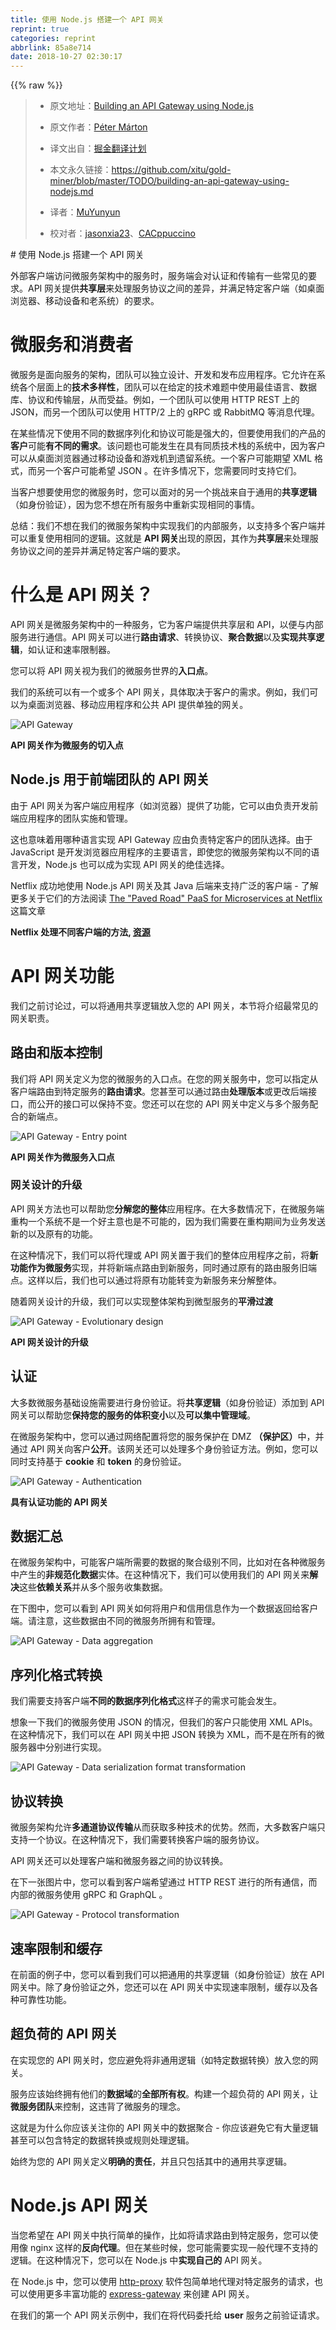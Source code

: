 ```yaml
---
title: 使用 Node.js 搭建一个 API 网关
reprint: true
categories: reprint
abbrlink: 85a8e714
date: 2018-10-27 02:30:17
---
```


{{% raw %}}
<blockquote><ul><li><p>&#x539F;&#x6587;&#x5730;&#x5740;&#xFF1A;<a href="https://blog.risingstack.com/building-an-api-gateway-using-nodejs/" rel="nofollow noreferrer" target="_blank">Building an API Gateway using Node.js</a></p></li><li><p>&#x539F;&#x6587;&#x4F5C;&#x8005;&#xFF1A;<a href="https://twitter.com/slashdotpeter" rel="nofollow noreferrer" target="_blank">P&#xE9;ter M&#xE1;rton</a></p></li><li><p>&#x8BD1;&#x6587;&#x51FA;&#x81EA;&#xFF1A;<a href="https://github.com/xitu/gold-miner" rel="nofollow noreferrer" target="_blank">&#x6398;&#x91D1;&#x7FFB;&#x8BD1;&#x8BA1;&#x5212;</a></p></li><li><p>&#x672C;&#x6587;&#x6C38;&#x4E45;&#x94FE;&#x63A5;&#xFF1A;<a href="https://github.com/xitu/gold-miner/blob/master/TODO/building-an-api-gateway-using-nodejs.md" rel="nofollow noreferrer" target="_blank">https://github.com/xitu/gold-miner/blob/master/TODO/building-an-api-gateway-using-nodejs.md</a></p></li><li><p>&#x8BD1;&#x8005;&#xFF1A;<a href="https://github.com/MuYunyun" rel="nofollow noreferrer" target="_blank">MuYunyun</a></p></li><li><p>&#x6821;&#x5BF9;&#x8005;&#xFF1A;<a href="https://github.com/jasonxia23" rel="nofollow noreferrer" target="_blank">jasonxia23</a>&#x3001;<a href="https://github.com/CACppuccino" rel="nofollow noreferrer" target="_blank">CACppuccino</a></p></li></ul></blockquote><p># &#x4F7F;&#x7528; Node.js &#x642D;&#x5EFA;&#x4E00;&#x4E2A; API &#x7F51;&#x5173;</p><p>&#x5916;&#x90E8;&#x5BA2;&#x6237;&#x7AEF;&#x8BBF;&#x95EE;&#x5FAE;&#x670D;&#x52A1;&#x67B6;&#x6784;&#x4E2D;&#x7684;&#x670D;&#x52A1;&#x65F6;&#xFF0C;&#x670D;&#x52A1;&#x7AEF;&#x4F1A;&#x5BF9;&#x8BA4;&#x8BC1;&#x548C;&#x4F20;&#x8F93;&#x6709;&#x4E00;&#x4E9B;&#x5E38;&#x89C1;&#x7684;&#x8981;&#x6C42;&#x3002;API &#x7F51;&#x5173;&#x63D0;&#x4F9B;<strong>&#x5171;&#x4EAB;&#x5C42;</strong>&#x6765;&#x5904;&#x7406;&#x670D;&#x52A1;&#x534F;&#x8BAE;&#x4E4B;&#x95F4;&#x7684;&#x5DEE;&#x5F02;&#xFF0C;&#x5E76;&#x6EE1;&#x8DB3;&#x7279;&#x5B9A;&#x5BA2;&#x6237;&#x7AEF;&#xFF08;&#x5982;&#x684C;&#x9762;&#x6D4F;&#x89C8;&#x5668;&#x3001;&#x79FB;&#x52A8;&#x8BBE;&#x5907;&#x548C;&#x8001;&#x7CFB;&#x7EDF;&#xFF09;&#x7684;&#x8981;&#x6C42;&#x3002;</p><h1 id="articleHeader0">&#x5FAE;&#x670D;&#x52A1;&#x548C;&#x6D88;&#x8D39;&#x8005;</h1><p>&#x5FAE;&#x670D;&#x52A1;&#x662F;&#x9762;&#x5411;&#x670D;&#x52A1;&#x7684;&#x67B6;&#x6784;&#xFF0C;&#x56E2;&#x961F;&#x53EF;&#x4EE5;&#x72EC;&#x7ACB;&#x8BBE;&#x8BA1;&#x3001;&#x5F00;&#x53D1;&#x548C;&#x53D1;&#x5E03;&#x5E94;&#x7528;&#x7A0B;&#x5E8F;&#x3002;&#x5B83;&#x5141;&#x8BB8;&#x5728;&#x7CFB;&#x7EDF;&#x5404;&#x4E2A;&#x5C42;&#x9762;&#x4E0A;&#x7684;<strong>&#x6280;&#x672F;&#x591A;&#x6837;&#x6027;</strong>&#xFF0C;&#x56E2;&#x961F;&#x53EF;&#x4EE5;&#x5728;&#x7ED9;&#x5B9A;&#x7684;&#x6280;&#x672F;&#x96BE;&#x9898;&#x4E2D;&#x4F7F;&#x7528;&#x6700;&#x4F73;&#x8BED;&#x8A00;&#x3001;&#x6570;&#x636E;&#x5E93;&#x3001;&#x534F;&#x8BAE;&#x548C;&#x4F20;&#x8F93;&#x5C42;&#xFF0C;&#x4ECE;&#x800C;&#x53D7;&#x76CA;&#x3002;&#x4F8B;&#x5982;&#xFF0C;&#x4E00;&#x4E2A;&#x56E2;&#x961F;&#x53EF;&#x4EE5;&#x4F7F;&#x7528; HTTP REST &#x4E0A;&#x7684; JSON&#xFF0C;&#x800C;&#x53E6;&#x4E00;&#x4E2A;&#x56E2;&#x961F;&#x53EF;&#x4EE5;&#x4F7F;&#x7528; HTTP/2 &#x4E0A;&#x7684; gRPC &#x6216; RabbitMQ &#x7B49;&#x6D88;&#x606F;&#x4EE3;&#x7406;&#x3002;</p><p>&#x5728;&#x67D0;&#x4E9B;&#x60C5;&#x51B5;&#x4E0B;&#x4F7F;&#x7528;&#x4E0D;&#x540C;&#x7684;&#x6570;&#x636E;&#x5E8F;&#x5217;&#x5316;&#x548C;&#x534F;&#x8BAE;&#x53EF;&#x80FD;&#x662F;&#x5F3A;&#x5927;&#x7684;&#xFF0C;&#x4F46;&#x8981;&#x4F7F;&#x7528;&#x6211;&#x4EEC;&#x7684;&#x4EA7;&#x54C1;&#x7684;<strong>&#x5BA2;&#x6237;</strong>&#x53EF;&#x80FD;<strong>&#x6709;&#x4E0D;&#x540C;&#x7684;&#x9700;&#x6C42;</strong>&#x3002;&#x8BE5;&#x95EE;&#x9898;&#x4E5F;&#x53EF;&#x80FD;&#x53D1;&#x751F;&#x5728;&#x5177;&#x6709;&#x540C;&#x8D28;&#x6280;&#x672F;&#x6808;&#x7684;&#x7CFB;&#x7EDF;&#x4E2D;&#xFF0C;&#x56E0;&#x4E3A;&#x5BA2;&#x6237;&#x53EF;&#x4EE5;&#x4ECE;&#x684C;&#x9762;&#x6D4F;&#x89C8;&#x5668;&#x901A;&#x8FC7;&#x79FB;&#x52A8;&#x8BBE;&#x5907;&#x548C;&#x6E38;&#x620F;&#x673A;&#x5230;&#x9057;&#x7559;&#x7CFB;&#x7EDF;&#x3002;&#x4E00;&#x4E2A;&#x5BA2;&#x6237;&#x53EF;&#x80FD;&#x671F;&#x671B; XML &#x683C;&#x5F0F;&#xFF0C;&#x800C;&#x53E6;&#x4E00;&#x4E2A;&#x5BA2;&#x6237;&#x53EF;&#x80FD;&#x5E0C;&#x671B; JSON &#x3002;&#x5728;&#x8BB8;&#x591A;&#x60C5;&#x51B5;&#x4E0B;&#xFF0C;&#x60A8;&#x9700;&#x8981;&#x540C;&#x65F6;&#x652F;&#x6301;&#x5B83;&#x4EEC;&#x3002;</p><p>&#x5F53;&#x5BA2;&#x6237;&#x60F3;&#x8981;&#x4F7F;&#x7528;&#x60A8;&#x7684;&#x5FAE;&#x670D;&#x52A1;&#x65F6;&#xFF0C;&#x60A8;&#x53EF;&#x4EE5;&#x9762;&#x5BF9;&#x7684;&#x53E6;&#x4E00;&#x4E2A;&#x6311;&#x6218;&#x6765;&#x81EA;&#x4E8E;&#x901A;&#x7528;&#x7684;<strong>&#x5171;&#x4EAB;&#x903B;&#x8F91;</strong>&#xFF08;&#x5982;&#x8EAB;&#x4EFD;&#x9A8C;&#x8BC1;&#xFF09;&#xFF0C;&#x56E0;&#x4E3A;&#x60A8;&#x4E0D;&#x60F3;&#x5728;&#x6240;&#x6709;&#x670D;&#x52A1;&#x4E2D;&#x91CD;&#x65B0;&#x5B9E;&#x73B0;&#x76F8;&#x540C;&#x7684;&#x4E8B;&#x60C5;&#x3002;</p><p>&#x603B;&#x7ED3;&#xFF1A;&#x6211;&#x4EEC;&#x4E0D;&#x60F3;&#x5728;&#x6211;&#x4EEC;&#x7684;&#x5FAE;&#x670D;&#x52A1;&#x67B6;&#x6784;&#x4E2D;&#x5B9E;&#x73B0;&#x6211;&#x4EEC;&#x7684;&#x5185;&#x90E8;&#x670D;&#x52A1;&#xFF0C;&#x4EE5;&#x652F;&#x6301;&#x591A;&#x4E2A;&#x5BA2;&#x6237;&#x7AEF;&#x5E76;&#x53EF;&#x4EE5;&#x91CD;&#x590D;&#x4F7F;&#x7528;&#x76F8;&#x540C;&#x7684;&#x903B;&#x8F91;&#x3002;&#x8FD9;&#x5C31;&#x662F; <strong>API &#x7F51;&#x5173;</strong>&#x51FA;&#x73B0;&#x7684;&#x539F;&#x56E0;&#xFF0C;&#x5176;&#x4F5C;&#x4E3A;<strong>&#x5171;&#x4EAB;&#x5C42;</strong>&#x6765;&#x5904;&#x7406;&#x670D;&#x52A1;&#x534F;&#x8BAE;&#x4E4B;&#x95F4;&#x7684;&#x5DEE;&#x5F02;&#x5E76;&#x6EE1;&#x8DB3;&#x7279;&#x5B9A;&#x5BA2;&#x6237;&#x7AEF;&#x7684;&#x8981;&#x6C42;&#x3002;</p><h1 id="articleHeader1">&#x4EC0;&#x4E48;&#x662F; API &#x7F51;&#x5173;&#xFF1F;</h1><p>API &#x7F51;&#x5173;&#x662F;&#x5FAE;&#x670D;&#x52A1;&#x67B6;&#x6784;&#x4E2D;&#x7684;&#x4E00;&#x79CD;&#x670D;&#x52A1;&#xFF0C;&#x5B83;&#x4E3A;&#x5BA2;&#x6237;&#x7AEF;&#x63D0;&#x4F9B;&#x5171;&#x4EAB;&#x5C42;&#x548C; API&#xFF0C;&#x4EE5;&#x4FBF;&#x4E0E;&#x5185;&#x90E8;&#x670D;&#x52A1;&#x8FDB;&#x884C;&#x901A;&#x4FE1;&#x3002;API &#x7F51;&#x5173;&#x53EF;&#x4EE5;&#x8FDB;&#x884C;<strong>&#x8DEF;&#x7531;&#x8BF7;&#x6C42;</strong>&#x3001;&#x8F6C;&#x6362;&#x534F;&#x8BAE;&#x3001;<strong>&#x805A;&#x5408;&#x6570;&#x636E;</strong>&#x4EE5;&#x53CA;<strong>&#x5B9E;&#x73B0;&#x5171;&#x4EAB;&#x903B;&#x8F91;</strong>&#xFF0C;&#x5982;&#x8BA4;&#x8BC1;&#x548C;&#x901F;&#x7387;&#x9650;&#x5236;&#x5668;&#x3002;</p><p>&#x60A8;&#x53EF;&#x4EE5;&#x5C06; API &#x7F51;&#x5173;&#x89C6;&#x4E3A;&#x6211;&#x4EEC;&#x7684;&#x5FAE;&#x670D;&#x52A1;&#x4E16;&#x754C;&#x7684;<strong>&#x5165;&#x53E3;&#x70B9;</strong>&#x3002;</p><p>&#x6211;&#x4EEC;&#x7684;&#x7CFB;&#x7EDF;&#x53EF;&#x4EE5;&#x6709;&#x4E00;&#x4E2A;&#x6216;&#x591A;&#x4E2A; API &#x7F51;&#x5173;&#xFF0C;&#x5177;&#x4F53;&#x53D6;&#x51B3;&#x4E8E;&#x5BA2;&#x6237;&#x7684;&#x9700;&#x6C42;&#x3002;&#x4F8B;&#x5982;&#xFF0C;&#x6211;&#x4EEC;&#x53EF;&#x4EE5;&#x4E3A;&#x684C;&#x9762;&#x6D4F;&#x89C8;&#x5668;&#x3001;&#x79FB;&#x52A8;&#x5E94;&#x7528;&#x7A0B;&#x5E8F;&#x548C;&#x516C;&#x5171; API &#x63D0;&#x4F9B;&#x5355;&#x72EC;&#x7684;&#x7F51;&#x5173;&#x3002;</p><p><span class="img-wrap"><img data-src="/img/remote/1460000010669385" src="https://static.alili.tech/img/remote/1460000010669385" alt="API Gateway" title="API Gateway" style="cursor:pointer;display:inline"></span></p><p><strong>API &#x7F51;&#x5173;&#x4F5C;&#x4E3A;&#x5FAE;&#x670D;&#x52A1;&#x7684;&#x5207;&#x5165;&#x70B9;</strong></p><h2 id="articleHeader2">Node.js &#x7528;&#x4E8E;&#x524D;&#x7AEF;&#x56E2;&#x961F;&#x7684; API &#x7F51;&#x5173;</h2><p>&#x7531;&#x4E8E; API &#x7F51;&#x5173;&#x4E3A;&#x5BA2;&#x6237;&#x7AEF;&#x5E94;&#x7528;&#x7A0B;&#x5E8F;&#xFF08;&#x5982;&#x6D4F;&#x89C8;&#x5668;&#xFF09;&#x63D0;&#x4F9B;&#x4E86;&#x529F;&#x80FD;&#xFF0C;&#x5B83;&#x53EF;&#x4EE5;&#x7531;&#x8D1F;&#x8D23;&#x5F00;&#x53D1;&#x524D;&#x7AEF;&#x5E94;&#x7528;&#x7A0B;&#x5E8F;&#x7684;&#x56E2;&#x961F;&#x5B9E;&#x65BD;&#x548C;&#x7BA1;&#x7406;&#x3002;</p><p>&#x8FD9;&#x4E5F;&#x610F;&#x5473;&#x7740;&#x7528;&#x54EA;&#x79CD;&#x8BED;&#x8A00;&#x5B9E;&#x73B0; API Gateway &#x5E94;&#x7531;&#x8D1F;&#x8D23;&#x7279;&#x5B9A;&#x5BA2;&#x6237;&#x7684;&#x56E2;&#x961F;&#x9009;&#x62E9;&#x3002;&#x7531;&#x4E8E; JavaScript &#x662F;&#x5F00;&#x53D1;&#x6D4F;&#x89C8;&#x5668;&#x5E94;&#x7528;&#x7A0B;&#x5E8F;&#x7684;&#x4E3B;&#x8981;&#x8BED;&#x8A00;&#xFF0C;&#x5373;&#x4F7F;&#x60A8;&#x7684;&#x5FAE;&#x670D;&#x52A1;&#x67B6;&#x6784;&#x4EE5;&#x4E0D;&#x540C;&#x7684;&#x8BED;&#x8A00;&#x5F00;&#x53D1;&#xFF0C;Node.js &#x4E5F;&#x53EF;&#x4EE5;&#x6210;&#x4E3A;&#x5B9E;&#x73B0; API &#x7F51;&#x5173;&#x7684;&#x7EDD;&#x4F73;&#x9009;&#x62E9;&#x3002;</p><p>Netflix &#x6210;&#x529F;&#x5730;&#x4F7F;&#x7528; Node.js API &#x7F51;&#x5173;&#x53CA;&#x5176; Java &#x540E;&#x7AEF;&#x6765;&#x652F;&#x6301;&#x5E7F;&#x6CDB;&#x7684;&#x5BA2;&#x6237;&#x7AEF; - &#x4E86;&#x89E3;&#x66F4;&#x591A;&#x5173;&#x4E8E;&#x5B83;&#x4EEC;&#x7684;&#x65B9;&#x6CD5;&#x9605;&#x8BFB; <a href="https://www.infoq.com/news/2017/06/paved-paas-netflix" rel="nofollow noreferrer" target="_blank">The &quot;Paved Road&quot; PaaS for Microservices at Netflix</a> &#x8FD9;&#x7BC7;&#x6587;&#x7AE0;<br><span class="img-wrap"><img data-src="/img/remote/1460000010669386" src="https://static.alili.tech/img/remote/1460000010669386" alt="" title="" style="cursor:pointer;display:inline"></span></p><p><strong>Netflix &#x5904;&#x7406;&#x4E0D;&#x540C;&#x5BA2;&#x6237;&#x7AEF;&#x7684;&#x65B9;&#x6CD5;, <a href="https://www.slideshare.net/yunongx/paved-paas-to-microservices" rel="nofollow noreferrer" target="_blank">&#x8D44;&#x6E90;</a></strong></p><h1 id="articleHeader3">API &#x7F51;&#x5173;&#x529F;&#x80FD;</h1><p>&#x6211;&#x4EEC;&#x4E4B;&#x524D;&#x8BA8;&#x8BBA;&#x8FC7;&#xFF0C;&#x53EF;&#x4EE5;&#x5C06;&#x901A;&#x7528;&#x5171;&#x4EAB;&#x903B;&#x8F91;&#x653E;&#x5165;&#x60A8;&#x7684; API &#x7F51;&#x5173;&#xFF0C;&#x672C;&#x8282;&#x5C06;&#x4ECB;&#x7ECD;&#x6700;&#x5E38;&#x89C1;&#x7684;&#x7F51;&#x5173;&#x804C;&#x8D23;&#x3002;</p><h2 id="articleHeader4">&#x8DEF;&#x7531;&#x548C;&#x7248;&#x672C;&#x63A7;&#x5236;</h2><p>&#x6211;&#x4EEC;&#x5C06; API &#x7F51;&#x5173;&#x5B9A;&#x4E49;&#x4E3A;&#x60A8;&#x7684;&#x5FAE;&#x670D;&#x52A1;&#x7684;&#x5165;&#x53E3;&#x70B9;&#x3002;&#x5728;&#x60A8;&#x7684;&#x7F51;&#x5173;&#x670D;&#x52A1;&#x4E2D;&#xFF0C;&#x60A8;&#x53EF;&#x4EE5;&#x6307;&#x5B9A;&#x4ECE;&#x5BA2;&#x6237;&#x7AEF;&#x8DEF;&#x7531;&#x5230;&#x7279;&#x5B9A;&#x670D;&#x52A1;&#x7684;<strong>&#x8DEF;&#x7531;&#x8BF7;&#x6C42;</strong>&#x3002;&#x60A8;&#x751A;&#x81F3;&#x53EF;&#x4EE5;&#x901A;&#x8FC7;&#x8DEF;&#x7531;<strong>&#x5904;&#x7406;&#x7248;&#x672C;</strong>&#x6216;&#x66F4;&#x6539;&#x540E;&#x7AEF;&#x63A5;&#x53E3;&#xFF0C;&#x800C;&#x516C;&#x5F00;&#x7684;&#x63A5;&#x53E3;&#x53EF;&#x4EE5;&#x4FDD;&#x6301;&#x4E0D;&#x53D8;&#x3002;&#x60A8;&#x8FD8;&#x53EF;&#x4EE5;&#x5728;&#x60A8;&#x7684; API &#x7F51;&#x5173;&#x4E2D;&#x5B9A;&#x4E49;&#x4E0E;&#x591A;&#x4E2A;&#x670D;&#x52A1;&#x914D;&#x5408;&#x7684;&#x65B0;&#x7AEF;&#x70B9;&#x3002;</p><p><span class="img-wrap"><img data-src="/img/remote/1460000010669387" src="https://static.alili.tech/img/remote/1460000010669387" alt="API Gateway - Entry point" title="API Gateway - Entry point" style="cursor:pointer"></span></p><p><strong>API &#x7F51;&#x5173;&#x4F5C;&#x4E3A;&#x5FAE;&#x670D;&#x52A1;&#x5165;&#x53E3;&#x70B9;</strong></p><h3 id="articleHeader5">&#x7F51;&#x5173;&#x8BBE;&#x8BA1;&#x7684;&#x5347;&#x7EA7;</h3><p>API &#x7F51;&#x5173;&#x65B9;&#x6CD5;&#x4E5F;&#x53EF;&#x4EE5;&#x5E2E;&#x52A9;&#x60A8;<strong>&#x5206;&#x89E3;&#x60A8;&#x7684;&#x6574;&#x4F53;</strong>&#x5E94;&#x7528;&#x7A0B;&#x5E8F;&#x3002;&#x5728;&#x5927;&#x591A;&#x6570;&#x60C5;&#x51B5;&#x4E0B;&#xFF0C;&#x5728;&#x5FAE;&#x670D;&#x52A1;&#x7AEF;&#x91CD;&#x6784;&#x4E00;&#x4E2A;&#x7CFB;&#x7EDF;&#x4E0D;&#x662F;&#x4E00;&#x4E2A;&#x597D;&#x4E3B;&#x610F;&#x4E5F;&#x662F;&#x4E0D;&#x53EF;&#x80FD;&#x7684;&#xFF0C;&#x56E0;&#x4E3A;&#x6211;&#x4EEC;&#x9700;&#x8981;&#x5728;&#x91CD;&#x6784;&#x671F;&#x95F4;&#x4E3A;&#x4E1A;&#x52A1;&#x53D1;&#x9001;&#x65B0;&#x7684;&#x4EE5;&#x53CA;&#x539F;&#x6709;&#x7684;&#x529F;&#x80FD;&#x3002;</p><p>&#x5728;&#x8FD9;&#x79CD;&#x60C5;&#x51B5;&#x4E0B;&#xFF0C;&#x6211;&#x4EEC;&#x53EF;&#x4EE5;&#x5C06;&#x4EE3;&#x7406;&#x6216; API &#x7F51;&#x5173;&#x7F6E;&#x4E8E;&#x6211;&#x4EEC;&#x7684;&#x6574;&#x4F53;&#x5E94;&#x7528;&#x7A0B;&#x5E8F;&#x4E4B;&#x524D;&#xFF0C;&#x5C06;<strong>&#x65B0;&#x529F;&#x80FD;&#x4F5C;&#x4E3A;&#x5FAE;&#x670D;&#x52A1;</strong>&#x5B9E;&#x73B0;&#xFF0C;&#x5E76;&#x5C06;&#x65B0;&#x7AEF;&#x70B9;&#x8DEF;&#x7531;&#x5230;&#x65B0;&#x670D;&#x52A1;&#xFF0C;&#x540C;&#x65F6;&#x901A;&#x8FC7;&#x539F;&#x6709;&#x7684;&#x8DEF;&#x7531;&#x670D;&#x52A1;&#x65E7;&#x7AEF;&#x70B9;&#x3002;&#x8FD9;&#x6837;&#x4EE5;&#x540E;&#xFF0C;&#x6211;&#x4EEC;&#x4E5F;&#x53EF;&#x4EE5;&#x901A;&#x8FC7;&#x5C06;&#x539F;&#x6709;&#x529F;&#x80FD;&#x8F6C;&#x53D8;&#x4E3A;&#x65B0;&#x670D;&#x52A1;&#x6765;&#x5206;&#x89E3;&#x6574;&#x4F53;&#x3002;</p><p>&#x968F;&#x7740;&#x7F51;&#x5173;&#x8BBE;&#x8BA1;&#x7684;&#x5347;&#x7EA7;&#xFF0C;&#x6211;&#x4EEC;&#x53EF;&#x4EE5;&#x5B9E;&#x73B0;&#x6574;&#x4F53;&#x67B6;&#x6784;&#x5230;&#x5FAE;&#x578B;&#x670D;&#x52A1;&#x7684;<strong>&#x5E73;&#x6ED1;&#x8FC7;&#x6E21;</strong></p><p><span class="img-wrap"><img data-src="/img/remote/1460000010669388" src="https://static.alili.tech/img/remote/1460000010669388" alt="API Gateway - Evolutionary design" title="API Gateway - Evolutionary design" style="cursor:pointer;display:inline"></span></p><p><strong>API &#x7F51;&#x5173;&#x8BBE;&#x8BA1;&#x7684;&#x5347;&#x7EA7;</strong></p><h2 id="articleHeader6">&#x8BA4;&#x8BC1;</h2><p>&#x5927;&#x591A;&#x6570;&#x5FAE;&#x670D;&#x52A1;&#x57FA;&#x7840;&#x8BBE;&#x65BD;&#x9700;&#x8981;&#x8FDB;&#x884C;&#x8EAB;&#x4EFD;&#x9A8C;&#x8BC1;&#x3002;&#x5C06;<strong>&#x5171;&#x4EAB;&#x903B;&#x8F91;</strong>&#xFF08;&#x5982;&#x8EAB;&#x4EFD;&#x9A8C;&#x8BC1;&#xFF09;&#x6DFB;&#x52A0;&#x5230; API &#x7F51;&#x5173;&#x53EF;&#x4EE5;&#x5E2E;&#x52A9;&#x60A8;<strong>&#x4FDD;&#x6301;&#x60A8;&#x7684;&#x670D;&#x52A1;&#x7684;&#x4F53;&#x79EF;&#x53D8;&#x5C0F;</strong>&#x4EE5;&#x53CA;<strong>&#x53EF;&#x4EE5;&#x96C6;&#x4E2D;&#x7BA1;&#x7406;&#x57DF;</strong>&#x3002;</p><p>&#x5728;&#x5FAE;&#x670D;&#x52A1;&#x67B6;&#x6784;&#x4E2D;&#xFF0C;&#x60A8;&#x53EF;&#x4EE5;&#x901A;&#x8FC7;&#x7F51;&#x7EDC;&#x914D;&#x7F6E;&#x5C06;&#x60A8;&#x7684;&#x670D;&#x52A1;&#x4FDD;&#x62A4;&#x5728; DMZ <strong>&#xFF08;&#x4FDD;&#x62A4;&#x533A;&#xFF09;</strong>&#x4E2D;&#xFF0C;&#x5E76;&#x901A;&#x8FC7; API &#x7F51;&#x5173;&#x5411;&#x5BA2;&#x6237;<strong>&#x516C;&#x5F00;</strong>&#x3002;&#x8BE5;&#x7F51;&#x5173;&#x8FD8;&#x53EF;&#x4EE5;&#x5904;&#x7406;&#x591A;&#x4E2A;&#x8EAB;&#x4EFD;&#x9A8C;&#x8BC1;&#x65B9;&#x6CD5;&#x3002;&#x4F8B;&#x5982;&#xFF0C;&#x60A8;&#x53EF;&#x4EE5;&#x540C;&#x65F6;&#x652F;&#x6301;&#x57FA;&#x4E8E; <strong>cookie</strong> &#x548C; <strong>token</strong> &#x7684;&#x8EAB;&#x4EFD;&#x9A8C;&#x8BC1;&#x3002;</p><p><span class="img-wrap"><img data-src="/img/remote/1460000010669389" src="https://static.alili.tech/img/remote/1460000010669389" alt="API Gateway - Authentication" title="API Gateway - Authentication" style="cursor:pointer"></span></p><p><strong>&#x5177;&#x6709;&#x8BA4;&#x8BC1;&#x529F;&#x80FD;&#x7684; API &#x7F51;&#x5173;</strong></p><h2 id="articleHeader7">&#x6570;&#x636E;&#x6C47;&#x603B;</h2><p>&#x5728;&#x5FAE;&#x670D;&#x52A1;&#x67B6;&#x6784;&#x4E2D;&#xFF0C;&#x53EF;&#x80FD;&#x5BA2;&#x6237;&#x7AEF;&#x6240;&#x9700;&#x8981;&#x7684;&#x6570;&#x636E;&#x7684;&#x805A;&#x5408;&#x7EA7;&#x522B;&#x4E0D;&#x540C;&#xFF0C;&#x6BD4;&#x5982;&#x5BF9;&#x5728;&#x5404;&#x79CD;&#x5FAE;&#x670D;&#x52A1;&#x4E2D;&#x4EA7;&#x751F;&#x7684;<strong>&#x975E;&#x89C4;&#x8303;&#x5316;&#x6570;&#x636E;</strong>&#x5B9E;&#x4F53;&#x3002;&#x5728;&#x8FD9;&#x79CD;&#x60C5;&#x51B5;&#x4E0B;&#xFF0C;&#x6211;&#x4EEC;&#x53EF;&#x4EE5;&#x4F7F;&#x7528;&#x6211;&#x4EEC;&#x7684; API &#x7F51;&#x5173;&#x6765;<strong>&#x89E3;&#x51B3;</strong>&#x8FD9;&#x4E9B;<strong>&#x4F9D;&#x8D56;&#x5173;&#x7CFB;</strong>&#x5E76;&#x4ECE;&#x591A;&#x4E2A;&#x670D;&#x52A1;&#x6536;&#x96C6;&#x6570;&#x636E;&#x3002;</p><p>&#x5728;&#x4E0B;&#x56FE;&#x4E2D;&#xFF0C;&#x60A8;&#x53EF;&#x4EE5;&#x770B;&#x5230; API &#x7F51;&#x5173;&#x5982;&#x4F55;&#x5C06;&#x7528;&#x6237;&#x548C;&#x4FE1;&#x7528;&#x4FE1;&#x606F;&#x4F5C;&#x4E3A;&#x4E00;&#x4E2A;&#x6570;&#x636E;&#x8FD4;&#x56DE;&#x7ED9;&#x5BA2;&#x6237;&#x7AEF;&#x3002;&#x8BF7;&#x6CE8;&#x610F;&#xFF0C;&#x8FD9;&#x4E9B;&#x6570;&#x636E;&#x7531;&#x4E0D;&#x540C;&#x7684;&#x5FAE;&#x670D;&#x52A1;&#x6240;&#x62E5;&#x6709;&#x548C;&#x7BA1;&#x7406;&#x3002;</p><p><span class="img-wrap"><img data-src="/img/remote/1460000010669390" src="https://static.alili.tech/img/remote/1460000010669390" alt="API Gateway - Data aggregation" title="API Gateway - Data aggregation" style="cursor:pointer"></span></p><h2 id="articleHeader8">&#x5E8F;&#x5217;&#x5316;&#x683C;&#x5F0F;&#x8F6C;&#x6362;</h2><p>&#x6211;&#x4EEC;&#x9700;&#x8981;&#x652F;&#x6301;&#x5BA2;&#x6237;&#x7AEF;<strong>&#x4E0D;&#x540C;&#x7684;&#x6570;&#x636E;&#x5E8F;&#x5217;&#x5316;&#x683C;&#x5F0F;</strong>&#x8FD9;&#x6837;&#x5B50;&#x7684;&#x9700;&#x6C42;&#x53EF;&#x80FD;&#x4F1A;&#x53D1;&#x751F;&#x3002;</p><p>&#x60F3;&#x8C61;&#x4E00;&#x4E0B;&#x6211;&#x4EEC;&#x7684;&#x5FAE;&#x670D;&#x52A1;&#x4F7F;&#x7528; JSON &#x7684;&#x60C5;&#x51B5;&#xFF0C;&#x4F46;&#x6211;&#x4EEC;&#x7684;&#x5BA2;&#x6237;&#x53EA;&#x80FD;&#x4F7F;&#x7528; XML APIs&#x3002;&#x5728;&#x8FD9;&#x79CD;&#x60C5;&#x51B5;&#x4E0B;&#xFF0C;&#x6211;&#x4EEC;&#x53EF;&#x4EE5;&#x5728; API &#x7F51;&#x5173;&#x4E2D;&#x628A; JSON &#x8F6C;&#x6362;&#x4E3A; XML&#xFF0C;&#x800C;&#x4E0D;&#x662F;&#x5728;&#x6240;&#x6709;&#x7684;&#x5FAE;&#x670D;&#x52A1;&#x5668;&#x4E2D;&#x5206;&#x522B;&#x8FDB;&#x884C;&#x5B9E;&#x73B0;&#x3002;</p><p><span class="img-wrap"><img data-src="/img/remote/1460000010669391" src="https://static.alili.tech/img/remote/1460000010669391" alt="API Gateway - Data serialization format transformation" title="API Gateway - Data serialization format transformation" style="cursor:pointer;display:inline"></span></p><h2 id="articleHeader9">&#x534F;&#x8BAE;&#x8F6C;&#x6362;</h2><p>&#x5FAE;&#x670D;&#x52A1;&#x67B6;&#x6784;&#x5141;&#x8BB8;<strong>&#x591A;&#x901A;&#x9053;&#x534F;&#x8BAE;&#x4F20;&#x8F93;</strong>&#x4ECE;&#x800C;&#x83B7;&#x53D6;&#x591A;&#x79CD;&#x6280;&#x672F;&#x7684;&#x4F18;&#x52BF;&#x3002;&#x7136;&#x800C;&#xFF0C;&#x5927;&#x591A;&#x6570;&#x5BA2;&#x6237;&#x7AEF;&#x53EA;&#x652F;&#x6301;&#x4E00;&#x4E2A;&#x534F;&#x8BAE;&#x3002;&#x5728;&#x8FD9;&#x79CD;&#x60C5;&#x51B5;&#x4E0B;&#xFF0C;&#x6211;&#x4EEC;&#x9700;&#x8981;&#x8F6C;&#x6362;&#x5BA2;&#x6237;&#x7AEF;&#x7684;&#x670D;&#x52A1;&#x534F;&#x8BAE;&#x3002;</p><p>API &#x7F51;&#x5173;&#x8FD8;&#x53EF;&#x4EE5;&#x5904;&#x7406;&#x5BA2;&#x6237;&#x7AEF;&#x548C;&#x5FAE;&#x670D;&#x52A1;&#x5668;&#x4E4B;&#x95F4;&#x7684;&#x534F;&#x8BAE;&#x8F6C;&#x6362;&#x3002;</p><p>&#x5728;&#x4E0B;&#x4E00;&#x5F20;&#x56FE;&#x7247;&#x4E2D;&#xFF0C;&#x60A8;&#x53EF;&#x4EE5;&#x770B;&#x5230;&#x5BA2;&#x6237;&#x7AEF;&#x5E0C;&#x671B;&#x901A;&#x8FC7; HTTP REST &#x8FDB;&#x884C;&#x7684;&#x6240;&#x6709;&#x901A;&#x4FE1;&#xFF0C;&#x800C;&#x5185;&#x90E8;&#x7684;&#x5FAE;&#x670D;&#x52A1;&#x4F7F;&#x7528; gRPC &#x548C; GraphQL &#x3002;</p><p><span class="img-wrap"><img data-src="/img/remote/1460000010669392" src="https://static.alili.tech/img/remote/1460000010669392" alt="API Gateway - Protocol transformation" title="API Gateway - Protocol transformation" style="cursor:pointer;display:inline"></span></p><h2 id="articleHeader10">&#x901F;&#x7387;&#x9650;&#x5236;&#x548C;&#x7F13;&#x5B58;</h2><p>&#x5728;&#x524D;&#x9762;&#x7684;&#x4F8B;&#x5B50;&#x4E2D;&#xFF0C;&#x60A8;&#x53EF;&#x4EE5;&#x770B;&#x5230;&#x6211;&#x4EEC;&#x53EF;&#x4EE5;&#x628A;&#x901A;&#x7528;&#x7684;&#x5171;&#x4EAB;&#x903B;&#x8F91;&#xFF08;&#x5982;&#x8EAB;&#x4EFD;&#x9A8C;&#x8BC1;&#xFF09;&#x653E;&#x5728; API &#x7F51;&#x5173;&#x4E2D;&#x3002;&#x9664;&#x4E86;&#x8EAB;&#x4EFD;&#x9A8C;&#x8BC1;&#x4E4B;&#x5916;&#xFF0C;&#x60A8;&#x8FD8;&#x53EF;&#x4EE5;&#x5728; API &#x7F51;&#x5173;&#x4E2D;&#x5B9E;&#x73B0;&#x901F;&#x7387;&#x9650;&#x5236;&#xFF0C;&#x7F13;&#x5B58;&#x4EE5;&#x53CA;&#x5404;&#x79CD;&#x53EF;&#x9760;&#x6027;&#x529F;&#x80FD;&#x3002;</p><h2 id="articleHeader11">&#x8D85;&#x8D1F;&#x8377;&#x7684; API &#x7F51;&#x5173;</h2><p>&#x5728;&#x5B9E;&#x73B0;&#x60A8;&#x7684; API &#x7F51;&#x5173;&#x65F6;&#xFF0C;&#x60A8;&#x5E94;&#x907F;&#x514D;&#x5C06;&#x975E;&#x901A;&#x7528;&#x903B;&#x8F91;&#xFF08;&#x5982;&#x7279;&#x5B9A;&#x6570;&#x636E;&#x8F6C;&#x6362;&#xFF09;&#x653E;&#x5165;&#x60A8;&#x7684;&#x7F51;&#x5173;&#x3002;</p><p>&#x670D;&#x52A1;&#x5E94;&#x8BE5;&#x59CB;&#x7EC8;&#x62E5;&#x6709;&#x4ED6;&#x4EEC;&#x7684;<strong>&#x6570;&#x636E;&#x57DF;</strong>&#x7684;<strong>&#x5168;&#x90E8;&#x6240;&#x6709;&#x6743;</strong>&#x3002;&#x6784;&#x5EFA;&#x4E00;&#x4E2A;&#x8D85;&#x8D1F;&#x8377;&#x7684; API &#x7F51;&#x5173;&#xFF0C;&#x8BA9;<strong>&#x5FAE;&#x670D;&#x52A1;&#x56E2;&#x961F;</strong>&#x6765;&#x63A7;&#x5236;&#xFF0C;&#x8FD9;&#x8FDD;&#x80CC;&#x4E86;&#x5FAE;&#x670D;&#x52A1;&#x7684;&#x7406;&#x5FF5;&#x3002;</p><p>&#x8FD9;&#x5C31;&#x662F;&#x4E3A;&#x4EC0;&#x4E48;&#x4F60;&#x5E94;&#x8BE5;&#x5173;&#x6CE8;&#x4F60;&#x7684; API &#x7F51;&#x5173;&#x4E2D;&#x7684;&#x6570;&#x636E;&#x805A;&#x5408; - &#x4F60;&#x5E94;&#x8BE5;&#x907F;&#x514D;&#x5B83;&#x6709;&#x5927;&#x91CF;&#x903B;&#x8F91;&#x751A;&#x81F3;&#x53EF;&#x4EE5;&#x5305;&#x542B;&#x7279;&#x5B9A;&#x7684;&#x6570;&#x636E;&#x8F6C;&#x6362;&#x6216;&#x89C4;&#x5219;&#x5904;&#x7406;&#x903B;&#x8F91;&#x3002;</p><p>&#x59CB;&#x7EC8;&#x4E3A;&#x60A8;&#x7684; API &#x7F51;&#x5173;&#x5B9A;&#x4E49;<strong>&#x660E;&#x786E;&#x7684;&#x8D23;&#x4EFB;</strong>&#xFF0C;&#x5E76;&#x4E14;&#x53EA;&#x5305;&#x62EC;&#x5176;&#x4E2D;&#x7684;&#x901A;&#x7528;&#x5171;&#x4EAB;&#x903B;&#x8F91;&#x3002;</p><h1 id="articleHeader12">Node.js API &#x7F51;&#x5173;</h1><p>&#x5F53;&#x60A8;&#x5E0C;&#x671B;&#x5728; API &#x7F51;&#x5173;&#x4E2D;&#x6267;&#x884C;&#x7B80;&#x5355;&#x7684;&#x64CD;&#x4F5C;&#xFF0C;&#x6BD4;&#x5982;&#x5C06;&#x8BF7;&#x6C42;&#x8DEF;&#x7531;&#x5230;&#x7279;&#x5B9A;&#x670D;&#x52A1;&#xFF0C;&#x60A8;&#x53EF;&#x4EE5;&#x4F7F;&#x7528;&#x50CF; nginx &#x8FD9;&#x6837;&#x7684;<strong>&#x53CD;&#x5411;&#x4EE3;&#x7406;</strong>&#x3002;&#x4F46;&#x5728;&#x67D0;&#x4E9B;&#x65F6;&#x5019;&#xFF0C;&#x60A8;&#x53EF;&#x80FD;&#x9700;&#x8981;&#x5B9E;&#x73B0;&#x4E00;&#x822C;&#x4EE3;&#x7406;&#x4E0D;&#x652F;&#x6301;&#x7684;&#x903B;&#x8F91;&#x3002;&#x5728;&#x8FD9;&#x79CD;&#x60C5;&#x51B5;&#x4E0B;&#xFF0C;&#x60A8;&#x53EF;&#x4EE5;&#x5728; Node.js &#x4E2D;<strong>&#x5B9E;&#x73B0;&#x81EA;&#x5DF1;&#x7684;</strong> API &#x7F51;&#x5173;&#x3002;</p><p>&#x5728; Node.js &#x4E2D;&#xFF0C;&#x60A8;&#x53EF;&#x4EE5;&#x4F7F;&#x7528; <a href="https://www.npmjs.com/package/http-proxy" rel="nofollow noreferrer" target="_blank">http-proxy</a> &#x8F6F;&#x4EF6;&#x5305;&#x7B80;&#x5355;&#x5730;&#x4EE3;&#x7406;&#x5BF9;&#x7279;&#x5B9A;&#x670D;&#x52A1;&#x7684;&#x8BF7;&#x6C42;&#xFF0C;&#x4E5F;&#x53EF;&#x4EE5;&#x4F7F;&#x7528;&#x66F4;&#x591A;&#x4E30;&#x5BCC;&#x529F;&#x80FD;&#x7684; <a href="http://www.express-gateway.io/" rel="nofollow noreferrer" target="_blank">express-gateway</a> &#x6765;&#x521B;&#x5EFA; API &#x7F51;&#x5173;&#x3002;</p><p>&#x5728;&#x6211;&#x4EEC;&#x7684;&#x7B2C;&#x4E00;&#x4E2A; API &#x7F51;&#x5173;&#x793A;&#x4F8B;&#x4E2D;&#xFF0C;&#x6211;&#x4EEC;&#x5728;&#x5C06;&#x4EE3;&#x7801;&#x59D4;&#x6258;&#x7ED9; <strong>user</strong> &#x670D;&#x52A1;&#x4E4B;&#x524D;&#x9A8C;&#x8BC1;&#x8BF7;&#x6C42;&#x3002;</p><div class="widget-codetool" style="display:none"><div class="widget-codetool--inner"><span class="selectCode code-tool" data-toggle="tooltip" data-placement="top" title="" data-original-title="&#x5168;&#x9009;"></span> <span type="button" class="copyCode code-tool" data-toggle="tooltip" data-placement="top" data-clipboard-text="    const express = require(&apos;express&apos;)
    const httpProxy = require(&apos;express-http-proxy&apos;)
    const app = express()

    const userServiceProxy = httpProxy(&apos;https://user-service&apos;)

    // &#x8EAB;&#x4EFD;&#x8BA4;&#x8BC1;
    app.use((req, res, next) =&gt; {
      // TODO: &#x8EAB;&#x4EFD;&#x8BA4;&#x8BC1;&#x903B;&#x8F91;
      next()
    })

    // &#x4EE3;&#x7406;&#x8BF7;&#x6C42;
    app.get(&apos;/users/:userId&apos;, (req, res, next) =&gt; {
      userServiceProxy(req, res, next)
    })" title="" data-original-title="&#x590D;&#x5236;"></span> <span type="button" class="saveToNote code-tool" data-toggle="tooltip" data-placement="top" title="" data-original-title="&#x653E;&#x8FDB;&#x7B14;&#x8BB0;"></span></div></div><pre class="javascript hljs"><code class="js">    <span class="hljs-keyword">const</span> express = <span class="hljs-built_in">require</span>(<span class="hljs-string">&apos;express&apos;</span>)
    <span class="hljs-keyword">const</span> httpProxy = <span class="hljs-built_in">require</span>(<span class="hljs-string">&apos;express-http-proxy&apos;</span>)
    <span class="hljs-keyword">const</span> app = express()

    <span class="hljs-keyword">const</span> userServiceProxy = httpProxy(<span class="hljs-string">&apos;https://user-service&apos;</span>)

    <span class="hljs-comment">// &#x8EAB;&#x4EFD;&#x8BA4;&#x8BC1;</span>
    app.use(<span class="hljs-function">(<span class="hljs-params">req, res, next</span>) =&gt;</span> {
      <span class="hljs-comment">// <span class="hljs-doctag">TODO:</span> &#x8EAB;&#x4EFD;&#x8BA4;&#x8BC1;&#x903B;&#x8F91;</span>
      next()
    })

    <span class="hljs-comment">// &#x4EE3;&#x7406;&#x8BF7;&#x6C42;</span>
    app.get(<span class="hljs-string">&apos;/users/:userId&apos;</span>, (req, res, next) =&gt; {
      userServiceProxy(req, res, next)
    })</code></pre><p>&#x53E6;&#x4E00;&#x79CD;&#x793A;&#x4F8B;&#x53EF;&#x80FD;&#x662F;&#x5728;&#x60A8;&#x7684; API &#x7F51;&#x5173;&#x4E2D;&#x53D1;&#x51FA;&#x65B0;&#x7684;&#x8BF7;&#x6C42;&#xFF0C;&#x5E76;&#x5C06;&#x54CD;&#x5E94;&#x8FD4;&#x56DE;&#x7ED9;&#x5BA2;&#x6237;&#x7AEF;&#xFF1A;</p><div class="widget-codetool" style="display:none"><div class="widget-codetool--inner"><span class="selectCode code-tool" data-toggle="tooltip" data-placement="top" title="" data-original-title="&#x5168;&#x9009;"></span> <span type="button" class="copyCode code-tool" data-toggle="tooltip" data-placement="top" data-clipboard-text="    const express = require(&apos;express&apos;)
    const request = require(&apos;request-promise-native&apos;)
    const app = express()

    // &#x89E3;&#x51B3;: GET /users/me
    app.get(&apos;/users/me&apos;, async (req, res) =&gt; {
      const userId = req.session.userId
      const uri = `https://user-service/users/${userId}`
      const user = await request(uri)
      res.json(user)
    })" title="" data-original-title="&#x590D;&#x5236;"></span> <span type="button" class="saveToNote code-tool" data-toggle="tooltip" data-placement="top" title="" data-original-title="&#x653E;&#x8FDB;&#x7B14;&#x8BB0;"></span></div></div><pre class="javascript hljs"><code class="js">    <span class="hljs-keyword">const</span> express = <span class="hljs-built_in">require</span>(<span class="hljs-string">&apos;express&apos;</span>)
    <span class="hljs-keyword">const</span> request = <span class="hljs-built_in">require</span>(<span class="hljs-string">&apos;request-promise-native&apos;</span>)
    <span class="hljs-keyword">const</span> app = express()

    <span class="hljs-comment">// &#x89E3;&#x51B3;: GET /users/me</span>
    app.get(<span class="hljs-string">&apos;/users/me&apos;</span>, <span class="hljs-keyword">async</span> (req, res) =&gt; {
      <span class="hljs-keyword">const</span> userId = req.session.userId
      <span class="hljs-keyword">const</span> uri = <span class="hljs-string">`https://user-service/users/<span class="hljs-subst">${userId}</span>`</span>
      <span class="hljs-keyword">const</span> user = <span class="hljs-keyword">await</span> request(uri)
      res.json(user)
    })</code></pre><h2 id="articleHeader13">Node.js API &#x7F51;&#x5173;&#x603B;&#x7ED3;</h2><p>API &#x7F51;&#x5173;&#x63D0;&#x4F9B;&#x4E86;&#x4E00;&#x4E2A;&#x5171;&#x4EAB;&#x5C42;&#xFF0C;&#x4EE5;&#x901A;&#x8FC7;&#x5FAE;&#x670D;&#x52A1;&#x67B6;&#x6784;&#x6765;&#x6EE1;&#x8DB3;&#x5BA2;&#x6237;&#x9700;&#x6C42;&#x3002;&#x5B83;&#x6709;&#x52A9;&#x4E8E;&#x4FDD;&#x6301;&#x60A8;&#x7684;&#x670D;&#x52A1;&#x5C0F;&#x800C;&#x4E13;&#x6CE8;&#x3002;&#x60A8;&#x53EF;&#x4EE5;&#x5C06;&#x4E0D;&#x540C;&#x7684;&#x901A;&#x7528;&#x903B;&#x8F91;&#x653E;&#x5165;&#x60A8;&#x7684; API &#x7F51;&#x5173;&#xFF0C;&#x4F46;&#x662F;&#x60A8;&#x5E94;&#x8BE5;&#x907F;&#x514D; API &#x7F51;&#x5173;&#x7684;&#x8FC7;&#x5EA6;&#x4F7F;&#x7528;&#xFF0C;&#x56E0;&#x4E3A;&#x5F88;&#x591A;&#x903B;&#x8F91;&#x53EF;&#x4EE5;&#x4ECE;&#x670D;&#x52A1;&#x56E2;&#x961F;&#x4E2D;&#x83B7;&#x5F97;&#x63A7;&#x5236;&#x3002;</p><p>---</p><blockquote><p><a href="https://github.com/xitu/gold-miner" rel="nofollow noreferrer" target="_blank">&#x6398;&#x91D1;&#x7FFB;&#x8BD1;&#x8BA1;&#x5212;</a> &#x662F;&#x4E00;&#x4E2A;&#x7FFB;&#x8BD1;&#x4F18;&#x8D28;&#x4E92;&#x8054;&#x7F51;&#x6280;&#x672F;&#x6587;&#x7AE0;&#x7684;&#x793E;&#x533A;&#xFF0C;&#x6587;&#x7AE0;&#x6765;&#x6E90;&#x4E3A; <a href="https://juejin.im" rel="nofollow noreferrer" target="_blank">&#x6398;&#x91D1;</a> &#x4E0A;&#x7684;&#x82F1;&#x6587;&#x5206;&#x4EAB;&#x6587;&#x7AE0;&#x3002;&#x5185;&#x5BB9;&#x8986;&#x76D6; <a href="https://github.com/xitu/gold-miner#android" rel="nofollow noreferrer" target="_blank">Android</a>&#x3001;<a href="https://github.com/xitu/gold-miner#ios" rel="nofollow noreferrer" target="_blank">iOS</a>&#x3001;<a href="https://github.com/xitu/gold-miner#react" rel="nofollow noreferrer" target="_blank">React</a>&#x3001;<a href="https://github.com/xitu/gold-miner#" rel="nofollow noreferrer" target="_blank">&#x524D;&#x7AEF;</a>&#x3001;<a href="https://github.com/xitu/gold-miner#" rel="nofollow noreferrer" target="_blank">&#x540E;&#x7AEF;</a>&#x3001;<a href="https://github.com/xitu/gold-miner#" rel="nofollow noreferrer" target="_blank">&#x4EA7;&#x54C1;</a>&#x3001;<a href="https://github.com/xitu/gold-miner#" rel="nofollow noreferrer" target="_blank">&#x8BBE;&#x8BA1;</a> &#x7B49;&#x9886;&#x57DF;&#xFF0C;&#x60F3;&#x8981;&#x67E5;&#x770B;&#x66F4;&#x591A;&#x4F18;&#x8D28;&#x8BD1;&#x6587;&#x8BF7;&#x6301;&#x7EED;&#x5173;&#x6CE8; <a href="https://github.com/xitu/gold-miner" rel="nofollow noreferrer" target="_blank">&#x6398;&#x91D1;&#x7FFB;&#x8BD1;&#x8BA1;&#x5212;</a>&#x3001;<a href="http://weibo.com/juejinfanyi" rel="nofollow noreferrer" target="_blank">&#x5B98;&#x65B9;&#x5FAE;&#x535A;</a>&#x3001;<a href="https://zhuanlan.zhihu.com/juejinfanyi" rel="nofollow noreferrer" target="_blank">&#x77E5;&#x4E4E;&#x4E13;&#x680F;</a>&#x3002;</p></blockquote>
{{% /raw %}}

# 版权声明
本文资源来源互联网，仅供学习研究使用，版权归该资源的合法拥有者所有，
本文仅用于学习、研究和交流目的。转载请注明出处、完整链接以及原作者。
原作者若认为本站侵犯了您的版权，请联系我们，我们会立即删除！

## 原文标题
使用 Node.js 搭建一个 API 网关

## 原文链接
[https://segmentfault.com/a/1190000010669382](https://segmentfault.com/a/1190000010669382)

